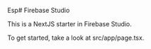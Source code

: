 Esp# Firebase Studio

This is a NextJS starter in Firebase Studio.

To get started, take a look at src/app/page.tsx.

<!-- Sync commit -->